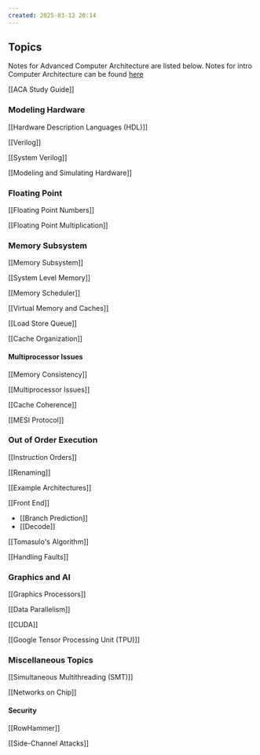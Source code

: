 ```yaml
---
created: 2025-03-12 20:14
---
```

## Topics

Notes for Advanced Computer Architecture are listed below. Notes for intro Computer Architecture can be found [here](https://notes.guptadhairya.com/Semesters/Spring-2024-Semester/CS-429---Computer-Organization-and-Architecture/)

[[ACA Study Guide]]

### Modeling Hardware

[[Hardware Description Languages (HDL)]]

[[Verilog]]

[[System Verilog]]

[[Modeling and Simulating Hardware]]


### Floating Point

[[Floating Point Numbers]]

[[Floating Point Multiplication]]

### Memory Subsystem

[[Memory Subsystem]]

[[System Level Memory]]

[[Memory Scheduler]]

[[Virtual Memory and Caches]]

[[Load Store Queue]]

[[Cache Organization]]


#### Multiprocessor Issues

[[Memory Consistency]]

[[Multiprocessor Issues]]

[[Cache Coherence]]

[[MESI Protocol]]

### Out of Order Execution

[[Instruction Orders]]

[[Renaming]]

[[Example Architectures]]

[[Front End]]
- [[Branch Prediction]]
- [[Decode]]

[[Tomasulo's Algorithm]]

[[Handling Faults]]

### Graphics and AI

[[Graphics Processors]]

[[Data Parallelism]]

[[CUDA]]

[[Google Tensor Processing Unit (TPU)]]

### Miscellaneous Topics

[[Simultaneous Multithreading (SMT)]]

[[Networks on Chip]]

#### Security

[[RowHammer]]

[[Side-Channel Attacks]]


